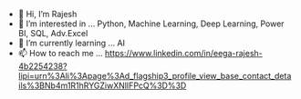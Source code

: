 - 👋 Hi, I’m Rajesh
- 👀 I’m interested in ... Python, Machine Learning, Deep Learning, Power BI, SQL, Adv.Excel
- 🌱 I’m currently learning ... AI
- 📫 How to reach me ... https://www.linkedin.com/in/eega-rajesh-4b2254238?lipi=urn%3Ali%3Apage%3Ad_flagship3_profile_view_base_contact_details%3BNb4m1R1hRYGZiwXNlIFPcQ%3D%3D

<!---
RajeshKhanna43/RajeshKhanna43 is a ✨ special ✨ repository because its `README.md` (this file) appears on your GitHub profile.
You can click the Preview link to take a look at your changes.
--->
